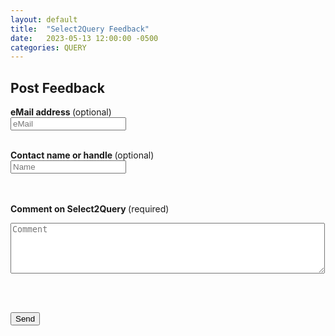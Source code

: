 ```yaml
---
layout: default
title:  "Select2Query Feedback"
date:   2023-05-13 12:00:00 -0500
categories: QUERY
---
```


## Post Feedback


<form 
  id="select2queryfeedback-form"
  method="POST" 
  action="https://script.google.com/macros/s/AKfycbwsoqs0cFeBCpiMsX5Eo8syGQJNIEOj-fq7hy7N5-XzCpLMNrDYUlYAku7OMKojNxfi/exec"
  
>
  <label for="eMail"><b>eMail address </b>(optional)</label><br>
  <input name="eMail" type="email" placeholder="eMail" >

  <br>
  <label for="Name"><b>Contact name or handle </b>(optional)</label><br>
  <input name="Name" type="text" placeholder="Name" >

  <br><br>
  <label for="Comment"><b>Comment on Select2Query </b>(required)</label>
  <textarea id="Comment" name="Comment" rows="5" cols="60" placeholder="Comment" required></textarea>
  <br><br>

  <input type="hidden" name="Project" value="Select2Query" />

  <button type="submit">Send</button>

   <script src="{{ '/assets/js/Web2QueryFeedback.js' | relative_url }}"></script>
</form>